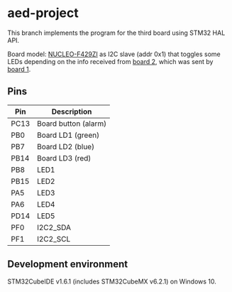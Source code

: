 # aed-project
This branch implements the program for the third board using STM32 HAL API.

Board model: [NUCLEO-F429ZI](https://www.st.com/en/evaluation-tools/nucleo-f429zi.html) as I2C slave (addr 0x1) that toggles some LEDs depending on the info received from [board 2](https://github.com/ruixiang-shaop/aed-project/tree/placa2), which was sent by [board 1](https://github.com/ruixiang-shaop/aed-project/tree/placa1).

## Pins

| Pin | Description |
|--|--|
| PC13 | Board button (alarm) |
| PB0  | Board LD1 (green) |
| PB7  | Board LD2 (blue) |
| PB14 | Board LD3 (red) |
| PB8  | LED1 |
| PB15 | LED2 |
| PA5  | LED3 |
| PA6  | LED4 |
| PD14 | LED5 |
| PF0  | I2C2_SDA |
| PF1  | I2C2_SCL |

## Development environment

STM32CubeIDE v1.6.1 (includes STM32CubeMX	v6.2.1) on Windows 10.
